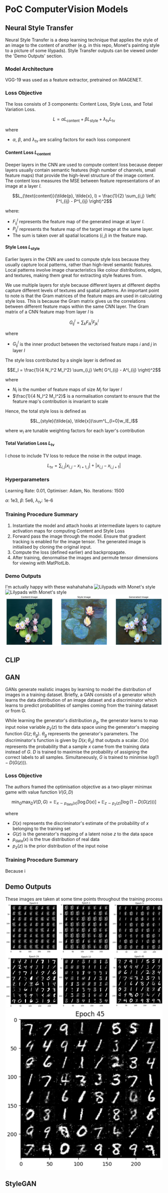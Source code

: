 # PoC ComputerVision Models
## Neural Style Transfer
Neural Style Transfer is a deep learning technique that applies the style of an image to the content of another (e.g. in this repo, Monet's painting style to a picture of some lilypads). Style Transfer outputs can be viewed under the 'Demo Outputs' section.
### Model Architecture
VGG-19 was used as a feature extractor, pretrained on IMAGENET.

### Loss Objective
The loss consists of 3 components: Content Loss, Style Loss, and Total Variation Loss.

```math
L = \alpha L_{\text{content}} + \beta L_{\text{style}} + \lambda_{\text{tv}} L_{\text{tv}}
```
where
- $\alpha$, $\beta$, and $\lambda_{tv}$ are scaling factors for each loss component

#### Content Loss $L_{\text{content}}$
Deeper layers in the CNN are used to compute content loss because deeper layers usually contain semantic features (high number of channels, small feature maps) that provide the high-level structure of the image content. The content loss measures the MSE between feature representations of an image at a layer $l$.

```math
L_{\text{content}}(\tilde{p}, \tilde{x}, l) = \frac{1}{2} \sum_{i,j} \left( F^l_{ij} - P^l_{ij} \right)^2
```

where:
- $F^l_{ij}$ represents the feature map of the generated image at layer $l$.
- $P^l_{ij}$ represents the feature map of the target image at the same layer.
- The sum is taken over all spatial locations $(i, j)$ in the feature map.

#### Style Loss $L_{\text{style}}$
Earlier layers in the CNN are used to compute style loss because they usually capture local patterns, rather than high-level semantic features. Local patterns involve image characteristics like colour distributions, edges, and textures, making them great for extracting style features from.

We use multiple layers for style because different layers at different depths capture different levels of textures and spatial patterns. An important point to note is that the Gram matrices of the feature maps are used in calculating style loss. This is because the Gram matrix gives us the correlations between different feature maps within the same CNN layer. The Gram matrix of a CNN feature map from layer $l$ is

```math
G^l_{ij} = \sum_k F^l_{ik} F^l_{jk}
```

where
- $G^l_{ij}$ is the inner product between the vectorised feature maps $i$ and $j$ in layer $l$

The style loss contributed by a single layer is defined as

```math
E_l = \frac{1}{4 N_l^2 M_l^2} \sum_{i,j} \left( G^l_{ij} - A^l_{ij} \right)^2
```

where 
- $N_l$ is the number of feature maps of size $M_l$ for layer $l$
- $\frac{1}{4 N_l^2 M_l^2}$ is a normalisation constant to ensure that the feature map's contribution is invariant to scale

Hence, the total style loss is defined as

```math
L_{style}(\tilde{a}, \tilde{x})\sum^L_{l=0}w_lE_l
```
where $w_l$ are tunable weighting factors for each layer's contribution

#### Total Variation Loss $L_{\text{tv}}$
I chose to include TV loss to reduce the noise in the output image. 

```math    
L_{\text{tv}} = \sum_{i,j}  |x_{i,j} - x_{i+1,j}| + |x_{i,j} - x_{i,j+1}|
```

### Hyperparameters
Learning Rate: 0.01, Optimiser: Adam, No. Iterations: 1500

$\alpha$: 1e3, $\beta$: 5e6, $\lambda_{tv}$: 1e-6

### Training Procedure Summary
1) Instantiate the model and attach hooks at intermediate layers to capture activation maps for computing Content and Style Loss
2) Forward pass the image through the model. Ensure that gradient tracking is enabled for the image tensor. The generated image is initialised by cloning the original input.
3) Compute the loss (defined earlier) and backpropagate.
4) After training, denormalise the images and permute tensor dimensions for viewing with MatPlotLib.

### Demo Outputs
I'm actually happy with these wahahahaha
![Lilypads with Monet's style](images/style_transfer_1.png)
![Lilypads with Monet's style](images/style_transfer_3.png)
![Lilypads with Monet's style](images/style_transfer_2.png)

## CLIP

## GAN
GANs generate realistic images by learning to model the distribution of images in a training dataset. Briefly, a GAN consists of a generator which learns the data distribution of an image dataset and a
discriminator which learns to predict probabilities of samples coming from the training dataset or from G.

While learning the generator's distribution $p_g$, the generator learns to map input noise variable $p_z(z)$ to the data space using the generator's mapping function 
$G(z;\theta_g)$. $\theta_g$ represents the generator's parameters. The discriminator's function is given by $D(x;\theta_d)$ that outputs a scalar. $D(x)$ represents the probability that a sample $x$ came from
the training data instead of $G$. $D$ is trained to maximise the probability of assigning the correct labels to all samples. Simultaneously, $G$ is trained to minimise $log(1-D(G(z)))$.

### Loss Objective
The authors framed the optimisation objective as a two-player minimax game with value function $V(G,D)$

```math
\min_G \max_D V(D, G) = \mathbb{E}_{x \sim p_{\text{data}}(x)} [\log D(x)] + \mathbb{E}_{z \sim p_z(z)} [\log(1 - D(G(z)))]
```
where
- $D(x)$ represents the discriminator's estimate of the probability of $x$ belonging to the training set
- $G(z)$ is the generator's mapping of a latent noise $z$ to the data space
- $p_{\text{data}}(x)$ is the true distribution of real data
- $p_z(z)$ is the prior distribution of the input noise

### Training Procedure Summary
Because i
## Demo Outputs
These images are taken at some time points throughout the training process
![Intermediate Outputs](images/gan.png)
![Final Output](images/final_gan.png)
## StyleGAN
